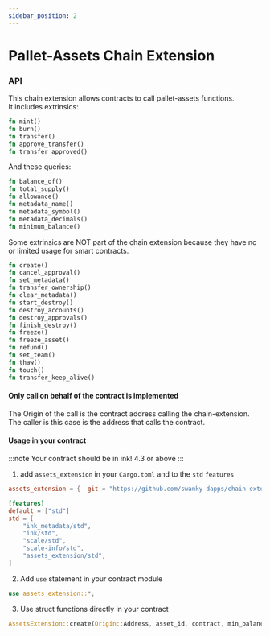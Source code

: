 ```yaml
---
sidebar_position: 2
---
```


# Pallet-Assets Chain Extension

### API
This chain extension allows contracts to call pallet-assets functions.     
It includes extrinsics:
```rust
fn mint()
fn burn()
fn transfer()
fn approve_transfer()
fn transfer_approved()
```

And these queries:
```rust
fn balance_of()
fn total_supply()
fn allowance()
fn metadata_name()
fn metadata_symbol()
fn metadata_decimals()
fn minimum_balance()
```

Some extrinsics are NOT part of the chain extension because they have no or limited usage for smart contracts.
```rust
fn create()
fn cancel_approval()
fn set_metadata()
fn transfer_ownership()
fn clear_metadata()
fn start_destroy()
fn destroy_accounts()
fn destroy_approvals()
fn finish_destroy()
fn freeze()
fn freeze_asset()
fn refund()
fn set_team()
fn thaw()
fn touch()
fn transfer_keep_alive()
```

#### Only call on behalf of the contract is implemented

The Origin of the call is the contract address calling the chain-extension. The caller is this case is the address that calls the contract. 

#### Usage in your contract

:::note
Your contract should be in ink! 4.3 or above
:::

1. add `assets_extension` in your `Cargo.toml` and to the `std` `features`
```toml
assets_extension = {  git = "https://github.com/swanky-dapps/chain-extension-contracts", default-features = false }

[features]
default = ["std"]
std = [
    "ink_metadata/std",
    "ink/std",
    "scale/std",
    "scale-info/std",
    "assets_extension/std",
]
```

2. Add `use` statement in your contract module
```rust
use assets_extension::*;

```

3. Use struct functions directly in your contract
```rust
AssetsExtension::create(Origin::Address, asset_id, contract, min_balance)
```